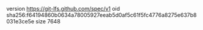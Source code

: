 version https://git-lfs.github.com/spec/v1
oid sha256:f64194860b0634a78005927eeab5d0af5c61f5fc4776a8275e637b8031e3ce5e
size 7648
